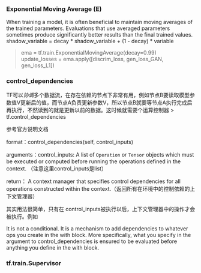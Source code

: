 
### Exponential Moving Average (E)
When training a model, it is often beneficial to maintain moving averages of the trained parameters. Evaluations that use averaged parameters sometimes produce significantly better results than the final trained values.   
shadow_variable = decay * shadow_variable + (1 - decay) * variable
> ema = tf.train.ExponentialMovingAverage(decay=0.99)  
> update_losses = ema.apply([discrim_loss, gen_loss_GAN, gen_loss_L1])  

### control_dependencies

TF可以*协调*多个数据流，在存在依赖的节点下非常有用，例如节点B要读取模型参数值V更新后的值，而节点A负责更新参数V，所以节点B就要等节点A执行完成后再执行，不然读到的就是更新以前的数据。这时候就需要个运算控制器 > tf.control_dependencies  

参考官方说明文档

format：control_dependencies(self, control_inputs)

arguments：control_inputs: A list of `Operation` or `Tensor` objects which must be executed or computed before running the operations defined in the context. （注意这里control_inputs是list）

return：  A context manager that specifies control dependencies for all operations constructed within the context.（返回所有在环境中的控制依赖的上下文管理器）

其实用法很简单，只有在 control_inputs被执行以后，上下文管理器中的操作才会被执行。例如

It is not a conditional. It is a mechanism to add dependencies to whatever ops you create in the with block. More specifically, what you specify in the argument to control_dependencies is ensured to be evaluated before anything you define in the with block. 


### tf.train.Supervisor
